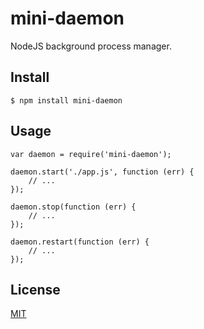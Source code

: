 # mini-daemon

NodeJS background process manager.

## Install

	$ npm install mini-daemon

## Usage

    var daemon = require('mini-daemon');
    
    daemon.start('./app.js', function (err) {
        // ...
    });
    
    daemon.stop(function (err) {
        // ...
    });
    
    daemon.restart(function (err) {
        // ...
    });

## License

[MIT](https://github.com/tianmajs/tianmajs.github.io/blob/master/LICENSE)